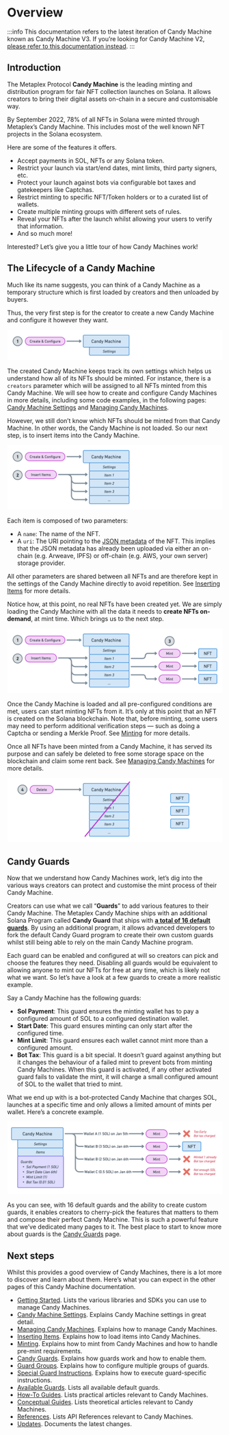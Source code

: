 # Overview

:::info
This documentation refers to the latest iteration of Candy Machine known as Candy Machine V3. If you’re looking for Candy Machine V2, [please refer to this documentation instead](/deprecated/candy-machine-v2/).
:::

## Introduction

The Metaplex Protocol **Candy Machine** is the leading minting and distribution program for fair NFT collection launches on Solana. It allows creators to bring their digital assets on-chain in a secure and customisable way.

By September 2022, 78% of all NFTs in Solana were minted through Metaplex’s Candy Machine. This includes most of the well known NFT projects in the Solana ecosystem.

Here are some of the features it offers.

- Accept payments in SOL, NFTs or any Solana token.
- Restrict your launch via start/end dates, mint limits, third party signers, etc.
- Protect your launch against bots via configurable bot taxes and gatekeepers like Captchas.
- Restrict minting to specific NFT/Token holders or to a curated list of wallets.
- Create multiple minting groups with different sets of rules.
- Reveal your NFTs after the launch whilst allowing your users to verify that information.
- And so much more!

Interested? Let’s give you a little tour of how Candy Machines work!

## The Lifecycle of a Candy Machine

Much like its name suggests, you can think of a Candy Machine as a temporary structure which is first loaded by creators and then unloaded by buyers.

Thus, the very first step is for the creator to create a new Candy Machine and configure it however they want.

![Candy Machines V3 - Overview 1@2x.png](/assets/candy-machine-v3/CandyMachinesV3-Overview1.png#radius)

The created Candy Machine keeps track its own settings which helps us understand how all of its NFTs should be minted. For instance, there is a `creators` parameter which will be assigned to all NFTs minted from this Candy Machine. We will see how to create and configure Candy Machines in more details, including some code examples, in the following pages: [Candy Machine Settings](/programs/candy-machine/candy-machine-settings) and [Managing Candy Machines](/programs/candy-machine/managing-candy-machines).

However, we still don’t know which NFTs should be minted from that Candy Machine. In other words, the Candy Machine is not loaded. So our next step, is to insert items into the Candy Machine.

![Candy Machines V3 - Overview 2@2x.png](/assets/candy-machine-v3/CandyMachinesV3-Overview2.png#radius)

Each item is composed of two parameters:

- A `name`: The name of the NFT.
- A `uri`: The URI pointing to the [JSON metadata](https://docs.metaplex.com/programs/token-metadata/overview#a-json-standard) of the NFT. This implies that the JSON metadata has already been uploaded via either an on-chain (e.g. Arweave, IPFS) or off-chain (e.g. AWS, your own server) storage provider.

All other parameters are shared between all NFTs and are therefore kept in the settings of the Candy Machine directly to avoid repetition. See [Inserting Items](/programs/candy-machine/inserting-items) for more details.

Notice how, at this point, no real NFTs have been created yet. We are simply loading the Candy Machine with all the data it needs to **create NFTs on-demand**, at mint time. Which brings us to the next step.

![Candy Machines V3 - Overview 3@2x.png](/assets/candy-machine-v3/CandyMachinesV3-Overview3.png#radius)

Once the Candy Machine is loaded and all pre-configured conditions are met, users can start minting NFTs from it. It’s only at this point that an NFT is created on the Solana blockchain. Note that, before minting, some users may need to perform additional verification steps — such as doing a Captcha or sending a Merkle Proof. See [Minting](/programs/candy-machine/minting) for more details.

Once all NFTs have been minted from a Candy Machine, it has served its purpose and can safely be deleted to free some storage space on the blockchain and claim some rent back. See [Managing Candy Machines](/programs/candy-machine/managing-candy-machines) for more details.

![Candy Machines V3 - Overview 4@2x.png](/assets/candy-machine-v3/CandyMachinesV3-Overview4.png#radius)

## Candy Guards

Now that we understand how Candy Machines work, let’s dig into the various ways creators can protect and customise the mint process of their Candy Machine.

Creators can use what we call “**Guards**” to add various features to their Candy Machine. The Metaplex Candy Machine ships with an additional Solana Program called **Candy Guard** that ships with [**a total of 16 default guards**](/programs/candy-machine/available-guards). By using an additional program, it allows advanced developers to fork the default Candy Guard program to create their own custom guards whilst still being able to rely on the main Candy Machine program.

Each guard can be enabled and configured at will so creators can pick and choose the features they need. Disabling all guards would be equivalent to allowing anyone to mint our NFTs for free at any time, which is likely not what we want. So let’s have a look at a few guards to create a more realistic example.

Say a Candy Machine has the following guards:

- **Sol Payment**: This guard ensures the minting wallet has to pay a configured amount of SOL to a configured destination wallet.
- **Start Date**: This guard ensures minting can only start after the configured time.
- **Mint Limit**: This guard ensures each wallet cannot mint more than a configured amount.
- **Bot Tax**: This guard is a bit special. It doesn’t guard against anything but it changes the behaviour of a failed mint to prevent bots from minting Candy Machines. When this guard is activated, if any other activated guard fails to validate the mint, it will charge a small configured amount of SOL to the wallet that tried to mint.

What we end up with is a bot-protected Candy Machine that charges SOL, launches at a specific time and only allows a limited amount of mints per wallet. Here’s a concrete example.

![Candy Machines V3 - Overview 5@2x.png](/assets/candy-machine-v3/CandyMachinesV3-Overview5.png#radius)

As you can see, with 16 default guards and the ability to create custom guards, it enables creators to cherry-pick the features that matters to them and compose their perfect Candy Machine. This is such a powerful feature that we’ve dedicated many pages to it. The best place to start to know more about guards is the [Candy Guards](/programs/candy-machine/candy-guards) page.

## Next steps

Whilst this provides a good overview of Candy Machines, there is a lot more to discover and learn about them. Here’s what you can expect in the other pages of this Candy Machine documentation.

- [Getting Started](/programs/candy-machine/getting-started). Lists the various libraries and SDKs you can use to manage Candy Machines.
- [Candy Machine Settings](/programs/candy-machine/candy-machine-settings). Explains Candy Machine settings in great detail.
- [Managing Candy Machines](/programs/candy-machine/managing-candy-machines). Explains how to manage Candy Machines.
- [Inserting Items](/programs/candy-machine/inserting-items). Explains how to load items into Candy Machines.
- [Minting](/programs/candy-machine/minting). Explains how to mint from Candy Machines and how to handle pre-mint requirements.
- [Candy Guards](/programs/candy-machine/candy-guards). Explains how guards work and how to enable them.
- [Guard Groups](/programs/candy-machine/guard-groups). Explains how to configure multiple groups of guards.
- [Special Guard Instructions](/programs/candy-machine/special-guard-instructions). Explains how to execute guard-specific instructions.
- [Available Guards](/programs/candy-machine/available-guards). Lists all available default guards.
- [How-To Guides](/programs/candy-machine/how-to-guides). Lists practical articles relevant to Candy Machines.
- [Conceptual Guides](/programs/candy-machine/conceptual-guides). Lists theoretical articles relevant to Candy Machines.
- [References](/programs/candy-machine/references). Lists API References relevant to Candy Machines.
- [Updates](/programs/candy-machine/updates). Documents the latest changes.
